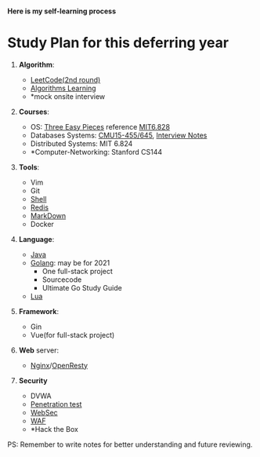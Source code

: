 #### Here is my self-learning process 

# Study Plan for this deferring year
1. **Algorithm**: 
   - [LeetCode\(2nd round\)](Alogrithm/LeetCodeNotes.md)
   - [Algorithms Learning](Alogrithm/LearningNotes.md)
   - *mock onsite interview

2. **Courses**:
   - OS: [Three Easy Pieces](OS/OSTEP-Operating-Systems-Three-Easy-Pieces.md) reference [MIT6.828](OS/MIT6.828.md)
   - Databases Systems: [CMU15-455/645](DBMS/CMU15-445.md), [Interview Notes](DBMS/ForInterveiw.md)
   - Distributed Systems: MIT 6.824
   - *Computer-Networking: Stanford CS144

3. **Tools**:
   - Vim
   - Git
   - [Shell](missing-semester/Shell.md)
   - [Redis](Tools/Redis.md)
   - [MarkDown](Tools/Markdown.md)
   - Docker

4. **Language**:
   - [Java](Java-Notes/index.md)
   - [Golang](Languages/GoNotes.md): may be for 2021
       - One full-stack project
       - Sourcecode 
       - Ultimate Go Study Guide
   - [Lua](Languages/LuaNotes.md)

5. **Framework**:
   - Gin
   - Vue(for full-stack project)

6. **Web** server:
   - [Nginx](HTTP-Server/Nginx.md)/[OpenResty](HTTP-Server/OpenResty.md)

7. **Security**
   - DVWA
   - [Penetration test](Pentest/index.md)
   - [WebSec](Security/geekbang课程.md)
   - [WAF](Security/WAF.md)
   - *Hack the Box

PS: Remember to write notes for better understanding and future reviewing. 